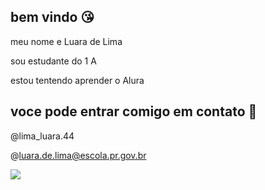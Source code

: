 ## bem vindo 😘

meu nome e Luara de Lima 

 sou estudante do 1 A 

estou tentendo aprender o Alura 

## voce pode entrar comigo em contato 📧

@lima_luara.44

@luara.de.lima@escola.pr.gov.br

![](https://media1.tenor.com/m/BY-4cJ3NSrcAAAAd/sus-suspiious.gifc)



